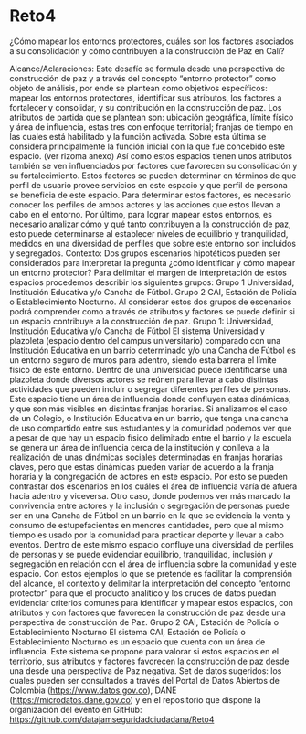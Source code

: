# Reto4
¿Cómo mapear  los entornos protectores, cuáles son los factores asociados a su consolidación y cómo contribuyen a la construcción de Paz en Cali?

Alcance/Aclaraciones: 
Este desafío se formula desde una perspectiva de construcción de paz y a través del concepto “entorno protector” como objeto de análisis, por ende se plantean como objetivos específicos: mapear los entornos protectores, identificar sus atributos, los factores a fortalecer y consolidar, y su contribución en la construcción de paz.
Los atributos de partida que se plantean son: ubicación geográfica, límite físico y área de influencia, estas tres con enfoque territorial; franjas de tiempo en las cuales está habilitado y la función activada. Sobre esta última se considera principalmente la función inicial con la que fue concebido este espacio. (ver rizoma anexo)
Así como estos espacios tienen unos atributos también se ven influenciados por factores que favorecen su consolidación y su fortalecimiento. Estos factores se pueden determinar en términos de que perfil de usuario provee servicios en este espacio y que perfil de persona se beneficia de este espacio. Para determinar estos factores, es necesario conocer los perfiles de ambos actores y las acciones que estos llevan a cabo en el entorno.
Por último, para lograr mapear estos entornos, es necesario analizar cómo y qué tanto contribuyen a la construcción de paz, esto puede determinarse al establecer niveles de equilibrio y tranquilidad, medidos en una diversidad de perfiles que sobre este entorno son incluidos y segregados.
Contexto:
Dos grupos escenarios hipotéticos pueden ser considerados para interpretar la pregunta ¿cómo identificar y cómo mapear un entorno protector? Para delimitar el margen de interpretación de estos espacios procedemos describir los siguientes grupos: Grupo 1 Universidad, Institución Educativa y/o Cancha de Fútbol. Grupo 2 CAI, Estación de Policía o Establecimiento Nocturno. Al considerar estos dos grupos de escenarios podrá comprender como a través de atributos y factores se puede definir si un espacio contribuye a la construcción de paz.
Grupo 1: Universidad, Institución Educativa y/o Cancha de Fútbol
El sistema Universidad y plazoleta (espacio dentro del campus universitario) comparado con una Institución Educativa en un barrio determinado y/o una Cancha de Fútbol es un entorno seguro de muros para adentro, siendo esta barrera el límite físico de este entorno. Dentro de una universidad puede identificarse una plazoleta donde diversos actores se reúnen para llevar a cabo distintas actividades que pueden incluir o segregar diferentes perfiles de personas.
Este espacio tiene un área de influencia donde confluyen estas dinámicas, y que son más visibles en distintas franjas horarias. 
Si analizamos el caso de un Colegio, o Institución Educativa en un barrio, que tenga una cancha de uso compartido entre sus estudiantes y la comunidad podemos ver que a pesar de que hay un espacio físico delimitado entre el barrio y la escuela se genera un área de influencia cerca de la institución y conlleva a la realización de unas dinámicas sociales determinadas en franjas horarias claves, pero que estas dinámicas pueden variar de acuerdo a la franja horaria y la congregación de actores en este espacio. Por esto se pueden contrastar dos escenarios en los cuáles el área de influencia varía de afuera hacia adentro y viceversa.
Otro caso, donde podemos ver más marcado la convivencia entre actores y la inclusión o segregación de personas puede ser en una Cancha de Fútbol en un barrio en la que se evidencia la venta y consumo de estupefacientes en menores cantidades, pero que al mismo tiempo es usado por la comunidad para practicar deporte y llevar a cabo eventos. Dentro de este mismo espacio confluye una diversidad de perfiles de personas y se puede evidenciar equilibrio, tranquilidad, inclusión y segregación en relación con el área de influencia sobre la comunidad y este espacio.
Con estos ejemplos lo que se pretende es facilitar la comprensión del alcance, el contexto y delimitar la interpretación del concepto “entorno protector” para que el producto analítico y los cruces de datos puedan evidenciar criterios comunes para identificar y mapear estos espacios, con atributos y con factores que favorecen la construcción de paz desde una perspectiva de construcción de Paz.
Grupo 2 CAI, Estación de Policía o Establecimiento Nocturno
El sistema CAI, Estación de Policía o Establecimiento Nocturno es un espacio que cuenta con un área de influencia. Este sistema se propone para valorar si estos espacios en el territorio, sus atributos y factores favorecen la construcción de paz desde una desde una perspectiva de Paz negativa.
Set de datos sugeridos: los cuales pueden ser consultados a través del Portal de Datos Abiertos de Colombia (https://www.datos.gov.co), DANE (https://microdatos.dane.gov.co) y en el repositorio que dispone la organización del evento en GitHub:
https://github.com/datajamseguridadciudadana/Reto4
